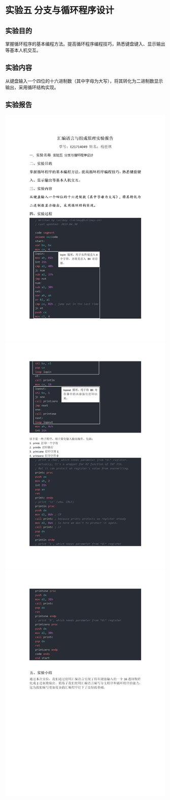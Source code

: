 # 实验五 分支与循环程序设计
## 实验目的
掌握循环程序的基本编程方法。提高循环程序编程技巧，熟悉键盘键入、显示输出等基本人机交互。
## 实验内容
从键盘输入一个四位的十六进制数（其中字母为大写），将其转化为二进制数显示输出，采用循环结构实现。
## 实验报告
![](./docs/images/1.png)
![](./docs/images/2.png)
![](./docs/images/3.png)